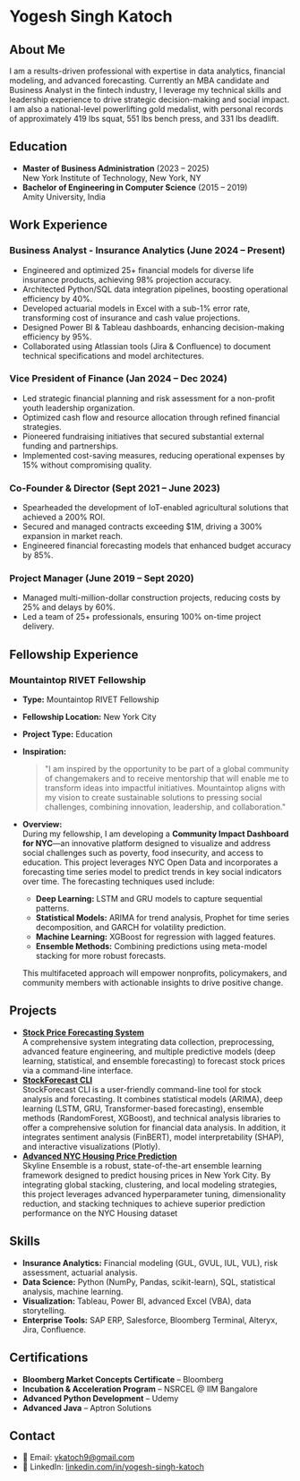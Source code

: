 # Yogesh Singh Katoch

## About Me
I am a results-driven professional with expertise in data analytics, financial modeling, and advanced forecasting. Currently an MBA candidate and Business Analyst in the fintech industry, I leverage my technical skills and leadership experience to drive strategic decision-making and social impact. I am also a national-level powerlifting gold medalist, with personal records of approximately 419 lbs squat, 551 lbs bench press, and 331 lbs deadlift.

## Education
- **Master of Business Administration** (2023 – 2025)  
  New York Institute of Technology, New York, NY  
- **Bachelor of Engineering in Computer Science** (2015 – 2019)  
  Amity University, India  

## Work Experience

### Business Analyst - Insurance Analytics (June 2024 – Present)
- Engineered and optimized 25+ financial models for diverse life insurance products, achieving 98% projection accuracy.
- Architected Python/SQL data integration pipelines, boosting operational efficiency by 40%.
- Developed actuarial models in Excel with a sub-1% error rate, transforming cost of insurance and cash value projections.
- Designed Power BI & Tableau dashboards, enhancing decision-making efficiency by 95%.
- Collaborated using Atlassian tools (Jira & Confluence) to document technical specifications and model architectures.

### Vice President of Finance (Jan 2024 – Dec 2024)
- Led strategic financial planning and risk assessment for a non-profit youth leadership organization.
- Optimized cash flow and resource allocation through refined financial strategies.
- Pioneered fundraising initiatives that secured substantial external funding and partnerships.
- Implemented cost-saving measures, reducing operational expenses by 15% without compromising quality.

### Co-Founder & Director (Sept 2021 – June 2023)
- Spearheaded the development of IoT-enabled agricultural solutions that achieved a 200% ROI.
- Secured and managed contracts exceeding $1M, driving a 300% expansion in market reach.
- Engineered financial forecasting models that enhanced budget accuracy by 85%.

### Project Manager (June 2019 – Sept 2020)
- Managed multi-million-dollar construction projects, reducing costs by 25% and delays by 60%.
- Led a team of 25+ professionals, ensuring 100% on-time project delivery.

## Fellowship Experience

### Mountaintop RIVET Fellowship
- **Type:** Mountaintop RIVET Fellowship  
- **Fellowship Location:** New York City  
- **Project Type:** Education  
- **Inspiration:**  
  > "I am inspired by the opportunity to be part of a global community of changemakers and to receive mentorship that will enable me to transform ideas into impactful initiatives. Mountaintop aligns with my vision to create sustainable solutions to pressing social challenges, combining innovation, leadership, and collaboration."  
- **Overview:**  
  During my fellowship, I am developing a **Community Impact Dashboard for NYC**—an innovative platform designed to visualize and address social challenges such as poverty, food insecurity, and access to education. This project leverages NYC Open Data and incorporates a forecasting time series model to predict trends in key social indicators over time. The forecasting techniques used include:
  - **Deep Learning:** LSTM and GRU models to capture sequential patterns.
  - **Statistical Models:** ARIMA for trend analysis, Prophet for time series decomposition, and GARCH for volatility prediction.
  - **Machine Learning:** XGBoost for regression with lagged features.
  - **Ensemble Methods:** Combining predictions using meta-model stacking for more robust forecasts.
  
  This multifaceted approach will empower nonprofits, policymakers, and community members with actionable insights to drive positive change.

## Projects
- **[Stock Price Forecasting System](https://github.com/yogeshsinghkatoch9/Stock_Price_Forecasting_System)**  
  A comprehensive system integrating data collection, preprocessing, advanced feature engineering, and multiple predictive models (deep learning, statistical, and ensemble forecasting) to forecast stock prices via a command-line interface.
- **[StockForecast CLI](https://github.com/yogeshsinghkatoch9/FinCast-CLI)**  
 StockForecast CLI is a user-friendly command-line tool for stock analysis and forecasting. It combines statistical     models (ARIMA), deep learning (LSTM, GRU, Transformer-based forecasting), ensemble methods (RandomForest, XGBoost), and technical analysis libraries to offer a comprehensive solution for financial data analysis. In addition, it integrates sentiment analysis (FinBERT), model interpretability (SHAP), and interactive visualizations (Plotly).
- **[Advanced NYC Housing Price Prediction](https://github.com/yogeshsinghkatoch9/Advanced_NYC_Housing_Price_Prediction)**  
  Skyline Ensemble is a robust, state-of-the-art ensemble learning framework designed to predict housing prices in New York City. By integrating global stacking, clustering, and local modeling strategies, this project leverages advanced hyperparameter tuning, dimensionality reduction, and stacking techniques to achieve superior prediction performance on the NYC Housing dataset

## Skills
- **Insurance Analytics:** Financial modeling (GUL, GVUL, IUL, VUL), risk assessment, actuarial analysis.
- **Data Science:** Python (NumPy, Pandas, scikit-learn), SQL, statistical analysis, machine learning.
- **Visualization:** Tableau, Power BI, advanced Excel (VBA), data storytelling.
- **Enterprise Tools:** SAP ERP, Salesforce, Bloomberg Terminal, Alteryx, Jira, Confluence.

## Certifications
- **Bloomberg Market Concepts Certificate** – Bloomberg  
- **Incubation & Acceleration Program** – NSRCEL @ IIM Bangalore  
- **Advanced Python Development** – Udemy  
- **Advanced Java** – Aptron Solutions

## Contact
- 📧 Email: [ykatoch9@gmail.com](mailto:ykatoch9@gmail.com)  
- 🔗 LinkedIn: [linkedin.com/in/yogesh-singh-katoch](https://www.linkedin.com/in/yogesh-singh-katoch)
